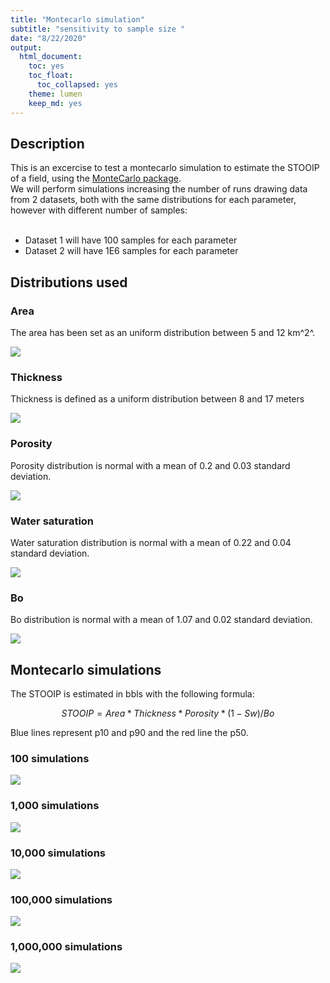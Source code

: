 ```yaml
---
title: "Montecarlo simulation"
subtitle: "sensitivity to sample size "
date: "8/22/2020"
output: 
  html_document: 
    toc: yes
    toc_float:
      toc_collapsed: yes
    theme: lumen
    keep_md: yes
---
```








## Description  
This is an excercise to test a montecarlo simulation to estimate the STOOIP of a field, using the [MonteCarlo package](https://cran.r-project.org/web/packages/MonteCarlo/index.html). 
<br>
We will perform simulations increasing the number of runs drawing data from 2 datasets, both with the same distributions for each parameter, however with different number of samples:  
<br>
* Dataset 1 will have 100 samples for each parameter
* Dataset 2 will have 1E6 samples for each parameter  





















































































 






























































## Distributions used

### Area

The area has been  set as an uniform distribution between 5  and 12 km^2^.    


![](first_MC_files/figure-html/unnamed-chunk-19-1.png)<!-- -->

### Thickness


Thickness is defined as a uniform distribution between 8 and 17 meters

![](first_MC_files/figure-html/unnamed-chunk-20-1.png)<!-- -->

### Porosity

Porosity distribution is normal with a mean of 0.2 and 0.03 standard deviation.  

![](first_MC_files/figure-html/unnamed-chunk-21-1.png)<!-- -->


### Water saturation

Water saturation distribution is normal with a mean of 0.22 and 0.04 standard deviation.  

![](first_MC_files/figure-html/unnamed-chunk-22-1.png)<!-- -->


### Bo

Bo distribution is normal with a mean of 1.07 and 0.02 standard deviation.  


![](first_MC_files/figure-html/unnamed-chunk-23-1.png)<!-- -->

## Montecarlo simulations 

The STOOIP is estimated in bbls with the following formula:

$$ STOOIP = Area * Thickness * Porosity * ( 1 - Sw ) / Bo $$  

Blue lines represent p10 and p90 and the red line the p50.

###  100 simulations

![](first_MC_files/figure-html/unnamed-chunk-24-1.png)<!-- -->


### 1,000 simulations

![](first_MC_files/figure-html/unnamed-chunk-25-1.png)<!-- -->


### 10,000 simulations

![](first_MC_files/figure-html/unnamed-chunk-26-1.png)<!-- -->




###  100,000 simulations

![](first_MC_files/figure-html/unnamed-chunk-27-1.png)<!-- -->





###  1,000,000 simulations

![](first_MC_files/figure-html/unnamed-chunk-28-1.png)<!-- -->





